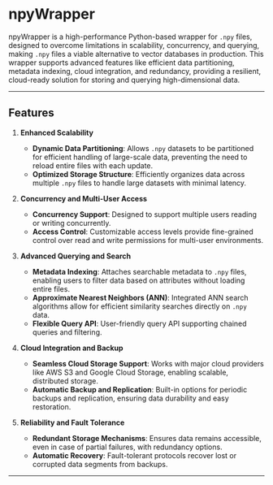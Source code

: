 # npyWrapper

npyWrapper is a high-performance Python-based wrapper for `.npy` files, designed to overcome limitations in scalability, concurrency, and querying, making `.npy` files a viable alternative to vector databases in production. This wrapper supports advanced features like efficient data partitioning, metadata indexing, cloud integration, and redundancy, providing a resilient, cloud-ready solution for storing and querying high-dimensional data.

---

## Features

1. **Enhanced Scalability**
   - **Dynamic Data Partitioning**: Allows `.npy` datasets to be partitioned for efficient handling of large-scale data, preventing the need to reload entire files with each update.
   - **Optimized Storage Structure**: Efficiently organizes data across multiple `.npy` files to handle large datasets with minimal latency.

2. **Concurrency and Multi-User Access**
   - **Concurrency Support**: Designed to support multiple users reading or writing concurrently.
   - **Access Control**: Customizable access levels provide fine-grained control over read and write permissions for multi-user environments.

3. **Advanced Querying and Search**
   - **Metadata Indexing**: Attaches searchable metadata to `.npy` files, enabling users to filter data based on attributes without loading entire files.
   - **Approximate Nearest Neighbors (ANN)**: Integrated ANN search algorithms allow for efficient similarity searches directly on `.npy` data.
   - **Flexible Query API**: User-friendly query API supporting chained queries and filtering.

4. **Cloud Integration and Backup**
   - **Seamless Cloud Storage Support**: Works with major cloud providers like AWS S3 and Google Cloud Storage, enabling scalable, distributed storage.
   - **Automatic Backup and Replication**: Built-in options for periodic backups and replication, ensuring data durability and easy restoration.

5. **Reliability and Fault Tolerance**
   - **Redundant Storage Mechanisms**: Ensures data remains accessible, even in case of partial failures, with redundancy options.
   - **Automatic Recovery**: Fault-tolerant protocols recover lost or corrupted data segments from backups.

---
